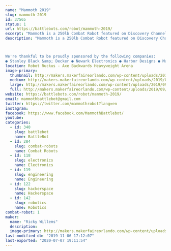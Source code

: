 ```yaml
---
name: "Mammoth 2019"
slug: mammoth-2019
id: 37565
status: 1
url: https://battlebots.com/robot/mammoth-2019/
excerpt: "Mammoth is a 250lb Combat Robot featured on Discovery Channel's BattleBots. Armed with a rotating arm 6 feet in diameter, Mammoth is likely the largest heavyweight combat robot ever constructed. "
description: "Mammoth is a 250lb Combat Robot featured on Discovery Channel's BattleBots. Armed with a rotating arm 6 feet in diameter, Mammoth is likely the largest heavyweight combat robot ever constructed. Mammoth will be kicking bot and taking names this year in the Orlando MakerFaire's Robot Ruckus, and the team will be available for pictures and questions when not fighting or repairing. 



We're thankful to be proudly sponsored by the following companies:
● Stanley Black &amp; Decker ● Newark Electronics ● Harbor Designs ● Max Amps Batteries ● HobbyWing ● Sticker Mule ● NPC Robotics ●"
location: Robot Ruckus - Axe Backwards Heavyweight Arena
image-primary:
  thumbnail: http://makers.makerfaireorlando.com/wp-content/uploads/2019/09/mammoth_bot-2-150x150.jpg
  medium: http://makers.makerfaireorlando.com/wp-content/uploads/2019/09/mammoth_bot-2-254x300.jpg
  large: http://makers.makerfaireorlando.com/wp-content/uploads/2019/09/mammoth_bot-2-866x1024.jpg
  full: http://makers.makerfaireorlando.com/wp-content/uploads/2019/09/mammoth_bot-2.jpg
website: https://battlebots.com/robot/mammoth-2019/
email: mammothbattlebot@gmail.com
twitter: https://twitter.com/mammothrobot?lang=en
instagram: 
facebook: https://www.facebook.com/MammothBattlebot/
youtube: 
categories:
  - id: 340
    slug: battlebot
    name: BattleBot
  - id: 284
    slug: combat-robots
    name: Combat Robots
  - id: 118
    slug: electronics
    name: Electronics
  - id: 119
    slug: engineering
    name: Engineering
  - id: 122
    slug: hackerspace
    name: Hackerspace
  - id: 142
    slug: robotics
    name: Robotics
combat-robot: 1
maker:
  name: "Ricky Willems"
  description:
  image-primary: http://makers.makerfaireorlando.com/wp-content/uploads/2018/10/me-1-768x1024.jpg
last-modified-db: "2019-11-06 17:12:07"
last-exported: "2020-07-07 19:11:54"
---
```

